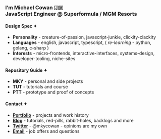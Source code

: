<h3> 
I’m Michael Cowan 🇯🇲 <br/>
JavaScript Engineer @ Superformula / MGM Resorts
</h3>

#### Design Spec ✦ 
- **Personality** - creature-of-passion, javascript-junkie, clickity-clackity
- **Languages** - english, javascript, typescript, ( *re-learning* - python, golang, c-sharp )
- **Interests** - micro-frontends, interactive-interfaces, systems-design, developer-tooling, niche-sites

#### Repository Guide ✦
- **MKY** - personal and side projects
- **TUT** - tutorials and course
- **PTT** - prototype and proof of concepts

#### Contact ✦
- **[Portfolio](#)** - projects and work history
- **[Blog](#)** - tutorials, red-pills, rabbit-holes, backlogs and more
- **[Twitter](#)** - @mkycowan - opinions are my own
- **[Email](#)** - job offers and questions

<!---
mkycowan/mkycowan is a ✨ special ✨ repository because its `README.md` (this file) appears on your GitHub profile.
You can click the Preview link to take a look at your changes.
--->
